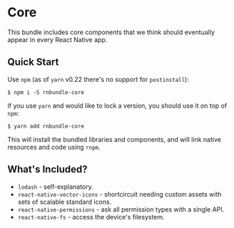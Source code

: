 # Core

This bundle includes core components that we think should eventually appear
in every React Native app.

## Quick Start

Use `npm` (as of `yarn` v0.22 there's no support for `postinstall`):

    $ npm i -S rnbundle-core


If you use `yarn` and would like to lock a version, you should use it
on top of `npm`:

    $ yarn add rnbundle-core


This will install the bundled libraries and components, and will link
native resources and code using `rnpm`.

## What's Included?

- `lodash` - self-explanatory.
- `react-native-vector-icons` - shortcircuit needing custom assets with sets
of scalable standard icons.
- `react-native-permissions` - ask all permission types with a single API.
- `react-native-fs` - access the device's filesystem.
